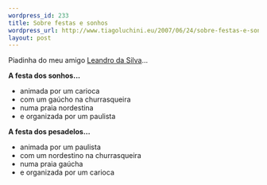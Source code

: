 ```yaml
--- 
wordpress_id: 233
title: Sobre festas e sonhos
wordpress_url: http://www.tiagoluchini.eu/2007/06/24/sobre-festas-e-sonhos/
layout: post
---
```

Piadinha do meu amigo <a href="http://leandrodasilva.blogspot.com/" target="_blank">Leandro da Silva</a>...

<strong>A festa dos sonhos...</strong>
<ul>
	<li>animada por um carioca</li>
	<li>com um gaúcho na churrasqueira</li>
	<li>numa praia nordestina</li>
	<li>e organizada por um paulista</li>
</ul>
<strong>A festa dos pesadelos...</strong>
<ul>
	<li>animada por um paulista</li>
	<li>com um nordestino na churrasqueira</li>
	<li>numa praia gaúcha</li>
	<li>e organizada por um carioca</li>
</ul>

